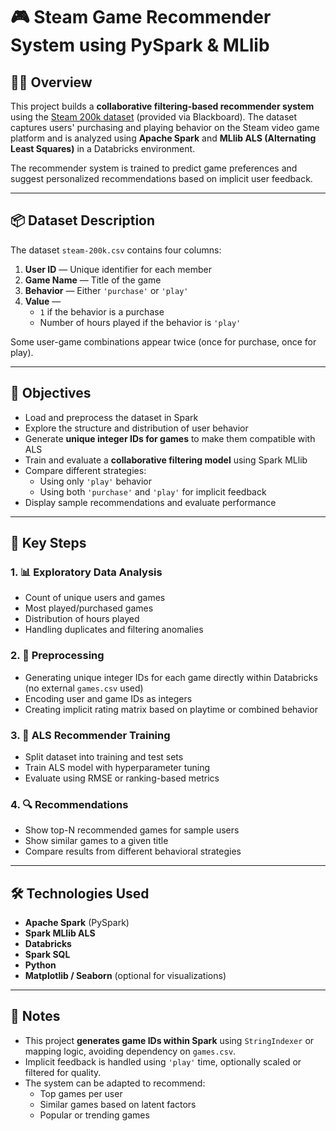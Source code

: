 # 🎮 Steam Game Recommender System using PySpark & MLlib

## 👩‍💻 Overview

This project builds a **collaborative filtering-based recommender system** using the [Steam 200k dataset](#) (provided via Blackboard). The dataset captures users' purchasing and playing behavior on the Steam video game platform and is analyzed using **Apache Spark** and **MLlib ALS (Alternating Least Squares)** in a Databricks environment.

The recommender system is trained to predict game preferences and suggest personalized recommendations based on implicit user feedback.

---

## 📦 Dataset Description

The dataset `steam-200k.csv` contains four columns:

1. **User ID** — Unique identifier for each member  
2. **Game Name** — Title of the game  
3. **Behavior** — Either `'purchase'` or `'play'`  
4. **Value** — 
   - `1` if the behavior is a purchase  
   - Number of hours played if the behavior is `'play'`

Some user-game combinations appear twice (once for purchase, once for play).

---

## 🎯 Objectives

- Load and preprocess the dataset in Spark
- Explore the structure and distribution of user behavior
- Generate **unique integer IDs for games** to make them compatible with ALS
- Train and evaluate a **collaborative filtering model** using Spark MLlib
- Compare different strategies:
  - Using only `'play'` behavior
  - Using both `'purchase'` and `'play'` for implicit feedback
- Display sample recommendations and evaluate performance

---

## 🧠 Key Steps

### 1. 📊 Exploratory Data Analysis
- Count of unique users and games
- Most played/purchased games
- Distribution of hours played
- Handling duplicates and filtering anomalies

### 2. 🔄 Preprocessing
- Generating unique integer IDs for each game directly within Databricks (no external `games.csv` used)
- Encoding user and game IDs as integers
- Creating implicit rating matrix based on playtime or combined behavior

### 3. 🤖 ALS Recommender Training
- Split dataset into training and test sets
- Train ALS model with hyperparameter tuning
- Evaluate using RMSE or ranking-based metrics

### 4. 🔍 Recommendations
- Show top-N recommended games for sample users
- Show similar games to a given title
- Compare results from different behavioral strategies

---

## 🛠 Technologies Used

- **Apache Spark** (PySpark)
- **Spark MLlib ALS**
- **Databricks**
- **Spark SQL**
- **Python**
- **Matplotlib / Seaborn** (optional for visualizations)

---

## 📌 Notes

- This project **generates game IDs within Spark** using `StringIndexer` or mapping logic, avoiding dependency on `games.csv`.
- Implicit feedback is handled using `'play'` time, optionally scaled or filtered for quality.
- The system can be adapted to recommend:
  - Top games per user
  - Similar games based on latent factors
  - Popular or trending games
